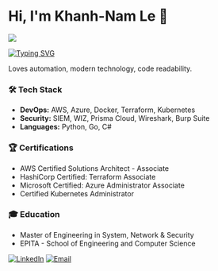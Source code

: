 # Hi, I'm Khanh-Nam Le 👋

![](https://komarev.com/ghpvc/?username=khanhnam-le&color=blue)

[![Typing SVG](https://readme-typing-svg.demolab.com/?lines=Cloud+and+Security+Engineer;DevOps+Enthusiast;Infrastructure+Automation+Expert)](https://git.io/typing-svg)

Loves automation, modern technology, code readability.

### 🛠 Tech Stack
- **DevOps:** AWS, Azure, Docker, Terraform, Kubernetes
- **Security:** SIEM, WIZ, Prisma Cloud, Wireshark, Burp Suite
- **Languages:** Python, Go, C#
  
### 🏆 Certifications
- AWS Certified Solutions Architect - Associate
- HashiCorp Certified: Terraform Associate
- Microsoft Certified: Azure Administrator Associate
- Certified Kubernetes Administrator

### 🎓 Education
- Master of Engineering in System, Network & Security
- EPITA - School of Engineering and Computer Science

[![LinkedIn](https://img.shields.io/badge/LinkedIn-0077B5?style=flat&logo=linkedin)](https://linkedin.com/in/khanhnam-le)
[![Email](https://img.shields.io/badge/Email-D14836?style=flat&logo=gmail&logoColor=white)](mailto:khanhnam.le.infosec@gmail.com)
